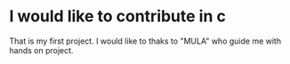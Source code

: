 # I would like to contribute in c 
That is my first project.
I would like to thaks to "MULA" who guide me with hands on project.